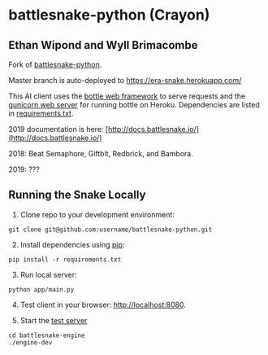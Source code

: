 # battlesnake-python (Crayon)

## Ethan Wipond and Wyll Brimacombe

Fork of [battlesnake-python](https://github.com/sendwithus/battlesnake).

Master branch is auto-deployed to https://era-snake.herokuapp.com/

This AI client uses the [bottle web framework](http://bottlepy.org/docs/dev/index.html) to serve requests and the [gunicorn web server](http://gunicorn.org/) for running bottle on Heroku. Dependencies are listed in [requirements.txt](requirements.txt).

2019 documentation is here: [http://docs.battlesnake.io/](http://docs.battlesnake.io/)

2018:
Beat Semaphore, Giftbit, Redbrick, and Bambora.

2019: 
???

## Running the Snake Locally

1) Clone repo to your development environment:
```
git clone git@github.com:username/battlesnake-python.git
```

2) Install dependencies using [pip](https://pip.pypa.io/en/latest/installing.html):
```
pip install -r requirements.txt
```

3) Run local server:
```
python app/main.py
```

4) Test client in your browser: [http://localhost:8080](http://localhost:8080).

5) Start the [test server](http://docs.battlesnake.io/zero-to-snake-linux.html)

```
cd battlesnake-engine
./engine-dev
```
